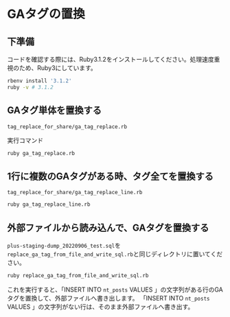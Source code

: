 # GAタグの置換

## 下準備

コードを確認する際には、Ruby3.1.2をインストールしてください。処理速度重視のため、Ruby3にしています。

```sh
rbenv install '3.1.2'
ruby -v # 3.1.2
```

## GAタグ単体を置換する

`tag_replace_for_share/ga_tag_replace.rb`

実行コマンド

```sh
ruby ga_tag_replace.rb
```

## 1行に複数のGAタグがある時、タグ全てを置換する

`tag_replace_for_share/ga_tag_replace_line.rb`

```sh
ruby ga_tag_replace_line.rb
```

## 外部ファイルから読み込んで、GAタグを置換する

`plus-staging-dump_20220906_test.sql`を`replace_ga_tag_from_file_and_write_sql.rb`と同じディレクトリに置いてください。

```sh
ruby replace_ga_tag_from_file_and_write_sql.rb
```

これを実行すると、「INSERT INTO `nt_posts` VALUES 」の文字列がある行のGAタグを置換して、外部ファイルへ書き出します。
「INSERT INTO `nt_posts` VALUES 」の文字列がない行は、そのまま外部ファイルへ書き出す。
